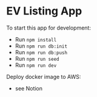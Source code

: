# EV Listing App

To start this app for development:

- Run `npm install`
- Run `npm run db:init`
- Run `npm run db:push`
- Run `npm run seed`
- Run `npm run dev`

Deploy docker image to AWS:

- see Notion
